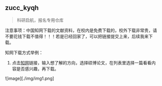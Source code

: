 ## zucc_kyqh
> 科研启航，报名专用仓库

注意事项：中国知网下载的文献资料，在校内是免费下载的，校外下载非常贵，请不要花钱下载不值得！！！若是已经回家了，可以把链接提交上来，后续我来下载。


知网下载方式举例：
1. 点击[知网](http://kns.cnki.net/kns/brief/default_result.aspx)链接，输入想了解的方向，选择硕博论文，在列表里选择一篇看看内容是否感兴趣，再下载。

![image][./img/img1.png]
